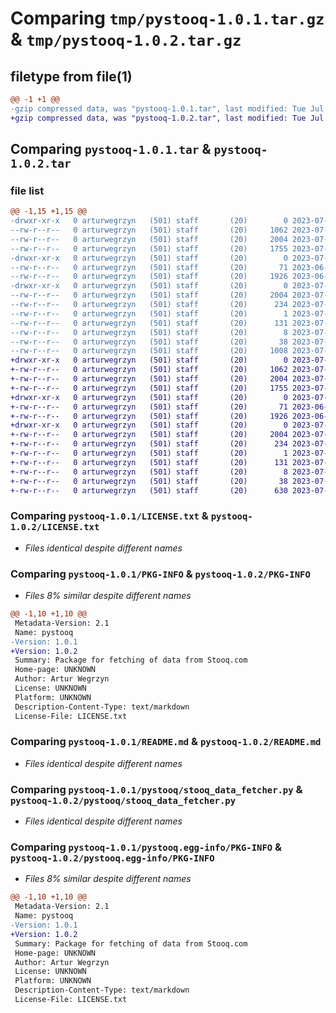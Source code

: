 # Comparing `tmp/pystooq-1.0.1.tar.gz` & `tmp/pystooq-1.0.2.tar.gz`

## filetype from file(1)

```diff
@@ -1 +1 @@
-gzip compressed data, was "pystooq-1.0.1.tar", last modified: Tue Jul 18 19:33:25 2023, max compression
+gzip compressed data, was "pystooq-1.0.2.tar", last modified: Tue Jul 18 19:46:53 2023, max compression
```

## Comparing `pystooq-1.0.1.tar` & `pystooq-1.0.2.tar`

### file list

```diff
@@ -1,15 +1,15 @@
-drwxr-xr-x   0 arturwegrzyn   (501) staff       (20)        0 2023-07-18 19:33:25.508336 pystooq-1.0.1/
--rw-r--r--   0 arturwegrzyn   (501) staff       (20)     1062 2023-07-18 19:18:17.000000 pystooq-1.0.1/LICENSE.txt
--rw-r--r--   0 arturwegrzyn   (501) staff       (20)     2004 2023-07-18 19:33:25.508071 pystooq-1.0.1/PKG-INFO
--rw-r--r--   0 arturwegrzyn   (501) staff       (20)     1755 2023-07-18 19:03:25.000000 pystooq-1.0.1/README.md
-drwxr-xr-x   0 arturwegrzyn   (501) staff       (20)        0 2023-07-18 19:33:25.491250 pystooq-1.0.1/pystooq/
--rw-r--r--   0 arturwegrzyn   (501) staff       (20)       71 2023-06-30 12:39:54.000000 pystooq-1.0.1/pystooq/__init__.py
--rw-r--r--   0 arturwegrzyn   (501) staff       (20)     1926 2023-06-30 12:29:04.000000 pystooq-1.0.1/pystooq/stooq_data_fetcher.py
-drwxr-xr-x   0 arturwegrzyn   (501) staff       (20)        0 2023-07-18 19:33:25.507615 pystooq-1.0.1/pystooq.egg-info/
--rw-r--r--   0 arturwegrzyn   (501) staff       (20)     2004 2023-07-18 19:33:25.000000 pystooq-1.0.1/pystooq.egg-info/PKG-INFO
--rw-r--r--   0 arturwegrzyn   (501) staff       (20)      234 2023-07-18 19:33:25.000000 pystooq-1.0.1/pystooq.egg-info/SOURCES.txt
--rw-r--r--   0 arturwegrzyn   (501) staff       (20)        1 2023-07-18 19:33:25.000000 pystooq-1.0.1/pystooq.egg-info/dependency_links.txt
--rw-r--r--   0 arturwegrzyn   (501) staff       (20)      131 2023-07-18 19:33:25.000000 pystooq-1.0.1/pystooq.egg-info/requires.txt
--rw-r--r--   0 arturwegrzyn   (501) staff       (20)        8 2023-07-18 19:33:25.000000 pystooq-1.0.1/pystooq.egg-info/top_level.txt
--rw-r--r--   0 arturwegrzyn   (501) staff       (20)       38 2023-07-18 19:33:25.508426 pystooq-1.0.1/setup.cfg
--rw-r--r--   0 arturwegrzyn   (501) staff       (20)     1008 2023-07-18 19:31:11.000000 pystooq-1.0.1/setup.py
+drwxr-xr-x   0 arturwegrzyn   (501) staff       (20)        0 2023-07-18 19:46:53.460797 pystooq-1.0.2/
+-rw-r--r--   0 arturwegrzyn   (501) staff       (20)     1062 2023-07-18 19:18:17.000000 pystooq-1.0.2/LICENSE.txt
+-rw-r--r--   0 arturwegrzyn   (501) staff       (20)     2004 2023-07-18 19:46:53.460406 pystooq-1.0.2/PKG-INFO
+-rw-r--r--   0 arturwegrzyn   (501) staff       (20)     1755 2023-07-18 19:03:25.000000 pystooq-1.0.2/README.md
+drwxr-xr-x   0 arturwegrzyn   (501) staff       (20)        0 2023-07-18 19:46:53.455634 pystooq-1.0.2/pystooq/
+-rw-r--r--   0 arturwegrzyn   (501) staff       (20)       71 2023-06-30 12:39:54.000000 pystooq-1.0.2/pystooq/__init__.py
+-rw-r--r--   0 arturwegrzyn   (501) staff       (20)     1926 2023-06-30 12:29:04.000000 pystooq-1.0.2/pystooq/stooq_data_fetcher.py
+drwxr-xr-x   0 arturwegrzyn   (501) staff       (20)        0 2023-07-18 19:46:53.459067 pystooq-1.0.2/pystooq.egg-info/
+-rw-r--r--   0 arturwegrzyn   (501) staff       (20)     2004 2023-07-18 19:46:53.000000 pystooq-1.0.2/pystooq.egg-info/PKG-INFO
+-rw-r--r--   0 arturwegrzyn   (501) staff       (20)      234 2023-07-18 19:46:53.000000 pystooq-1.0.2/pystooq.egg-info/SOURCES.txt
+-rw-r--r--   0 arturwegrzyn   (501) staff       (20)        1 2023-07-18 19:46:53.000000 pystooq-1.0.2/pystooq.egg-info/dependency_links.txt
+-rw-r--r--   0 arturwegrzyn   (501) staff       (20)      131 2023-07-18 19:46:53.000000 pystooq-1.0.2/pystooq.egg-info/requires.txt
+-rw-r--r--   0 arturwegrzyn   (501) staff       (20)        8 2023-07-18 19:46:53.000000 pystooq-1.0.2/pystooq.egg-info/top_level.txt
+-rw-r--r--   0 arturwegrzyn   (501) staff       (20)       38 2023-07-18 19:46:53.460906 pystooq-1.0.2/setup.cfg
+-rw-r--r--   0 arturwegrzyn   (501) staff       (20)      630 2023-07-18 19:46:46.000000 pystooq-1.0.2/setup.py
```

### Comparing `pystooq-1.0.1/LICENSE.txt` & `pystooq-1.0.2/LICENSE.txt`

 * *Files identical despite different names*

### Comparing `pystooq-1.0.1/PKG-INFO` & `pystooq-1.0.2/PKG-INFO`

 * *Files 8% similar despite different names*

```diff
@@ -1,10 +1,10 @@
 Metadata-Version: 2.1
 Name: pystooq
-Version: 1.0.1
+Version: 1.0.2
 Summary: Package for fetching of data from Stooq.com
 Home-page: UNKNOWN
 Author: Artur Wegrzyn
 License: UNKNOWN
 Platform: UNKNOWN
 Description-Content-Type: text/markdown
 License-File: LICENSE.txt
```

### Comparing `pystooq-1.0.1/README.md` & `pystooq-1.0.2/README.md`

 * *Files identical despite different names*

### Comparing `pystooq-1.0.1/pystooq/stooq_data_fetcher.py` & `pystooq-1.0.2/pystooq/stooq_data_fetcher.py`

 * *Files identical despite different names*

### Comparing `pystooq-1.0.1/pystooq.egg-info/PKG-INFO` & `pystooq-1.0.2/pystooq.egg-info/PKG-INFO`

 * *Files 8% similar despite different names*

```diff
@@ -1,10 +1,10 @@
 Metadata-Version: 2.1
 Name: pystooq
-Version: 1.0.1
+Version: 1.0.2
 Summary: Package for fetching of data from Stooq.com
 Home-page: UNKNOWN
 Author: Artur Wegrzyn
 License: UNKNOWN
 Platform: UNKNOWN
 Description-Content-Type: text/markdown
 License-File: LICENSE.txt
```

